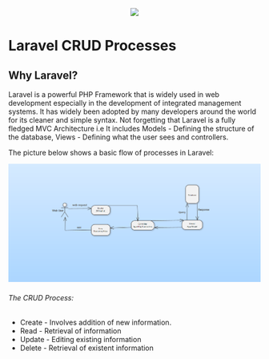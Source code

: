 <p align="center"><a href="https://laravel.com" target="_blank"><img src="https://raw.githubusercontent.com/laravel/art/master/logo-lockup/5%20SVG/2%20CMYK/1%20Full%20Color/laravel-logolockup-cmyk-red.svg" width="400"></a></p>

# Laravel CRUD Processes

<h2>Why Laravel?</h2>
<p>Laravel is a powerful PHP Framework that is widely used in web development especially in the development of integrated management systems. It has widely been adopted by many developers around the world for its cleaner and simple syntax. Not forgetting that Laravel is a fully fledged MVC Architecture i.e It includes Models - Defining the structure of the database, Views - Defining what the user sees and controllers.<p>
<p>The picture below shows a basic flow of processes in Laravel:</p>
<img src="/public/laravelmvc.png">

<p>
    <h6>The CRUD Process:</h6>
    <ul>
    <li>Create - Involves addition of new information.</li>
    <li>Read - Retrieval of information</li>
    <li>Update - Editing existing information</li>
    <li>Delete - Retrieval of existent information</li>
    </ul>
</p>
